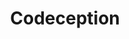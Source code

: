 ---
codehost: https://github.com/codeception/codeception
facebook: https://facebook.com/pages/Codeception/288959711204412
googleplus: https://plus.google.com/+Codeception
logohandle: codeception
sort: codeception
title: Codeception
twitter: https://x.com/codeception
website: https://codeception.com/
---